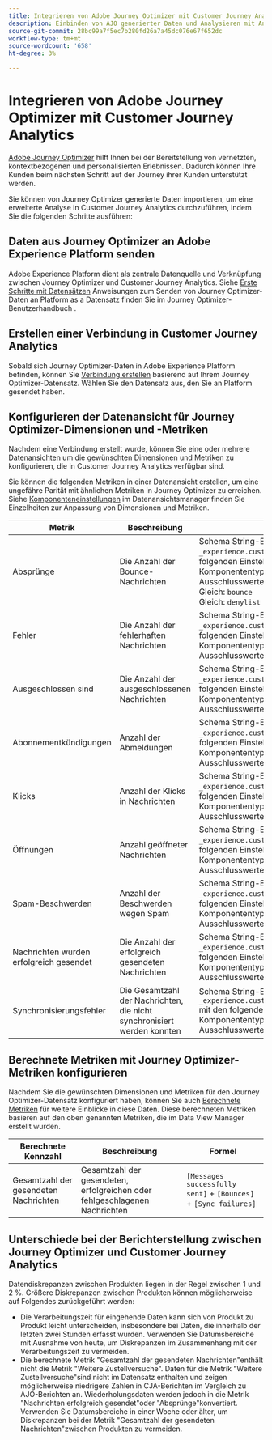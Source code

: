 ```yaml
---
title: Integrieren von Adobe Journey Optimizer mit Customer Journey Analytics
description: Einbinden von AJO generierter Daten und Analysieren mit Analysis Workspace in CJA.
source-git-commit: 28bc99a7f5ec7b280fd26a7a45dc076e67f652dc
workflow-type: tm+mt
source-wordcount: '658'
ht-degree: 3%

---
```



# Integrieren von Adobe Journey Optimizer mit Customer Journey Analytics

[Adobe Journey Optimizer](https://experienceleague.adobe.com/docs/journey-optimizer/using/get-started/get-started.html?lang=de) hilft Ihnen bei der Bereitstellung von vernetzten, kontextbezogenen und personalisierten Erlebnissen. Dadurch können Ihre Kunden beim nächsten Schritt auf der Journey ihrer Kunden unterstützt werden.

Sie können von Journey Optimizer generierte Daten importieren, um eine erweiterte Analyse in Customer Journey Analytics durchzuführen, indem Sie die folgenden Schritte ausführen:

## Daten aus Journey Optimizer an Adobe Experience Platform senden

Adobe Experience Platform dient als zentrale Datenquelle und Verknüpfung zwischen Journey Optimizer und Customer Journey Analytics. Siehe [Erste Schritte mit Datensätzen](https://experienceleague.adobe.com/docs/journey-optimizer/using/data-management/datasets/get-started-datasets.html) Anweisungen zum Senden von Journey Optimizer-Daten an Platform as a Datensatz finden Sie im Journey Optimizer-Benutzerhandbuch .

## Erstellen einer Verbindung in Customer Journey Analytics

Sobald sich Journey Optimizer-Daten in Adobe Experience Platform befinden, können Sie [Verbindung erstellen](/help/connections/create-connection.md) basierend auf Ihrem Journey Optimizer-Datensatz. Wählen Sie den Datensatz aus, den Sie an Platform gesendet haben.

## Konfigurieren der Datenansicht für Journey Optimizer-Dimensionen und -Metriken

Nachdem eine Verbindung erstellt wurde, können Sie eine oder mehrere [Datenansichten](/help/data-views/create-dataview.md) um die gewünschten Dimensionen und Metriken zu konfigurieren, die in Customer Journey Analytics verfügbar sind.

Sie können die folgenden Metriken in einer Datenansicht erstellen, um eine ungefähre Parität mit ähnlichen Metriken in Journey Optimizer zu erreichen. Siehe [Komponenteneinstellungen](/help/data-views/component-settings/overview.md) im Datenansichtsmanager finden Sie Einzelheiten zur Anpassung von Dimensionen und Metriken.

| Metrik | Beschreibung | Datenansichtseinstellungen |
| --- | --- | --- |
| Absprünge | Die Anzahl der Bounce-Nachrichten | Schema String-Element verwenden `_experience.customerJourneyManagement.messageDeliveryfeedback.feedbackStatus` mit den folgenden Einstellungen:<br>Komponententyp: Metrik<br>Ausschlusswerte einschließen: Wenn ein Kriterium erfüllt ist<br>Gleich: `bounce`<br>Gleich: `denylist` |
| Fehler | Die Anzahl der fehlerhaften Nachrichten | Schema String-Element verwenden `_experience.customerJourneyManagement.messageDeliveryfeedback.feedbackStatus` mit den folgenden Einstellungen:<br>Komponententyp: Metrik<br>Ausschlusswerte einschließen: Gleich `error` |
| Ausgeschlossen sind | Die Anzahl der ausgeschlossenen Nachrichten | Schema String-Element verwenden `_experience.customerJourneyManagement.messageDeliveryfeedback.feedbackStatus` mit den folgenden Einstellungen:<br>Komponententyp: Metrik<br>Ausschlusswerte einschließen: Gleich `exclude` |
| Abonnementkündigungen | Anzahl der Abmeldungen | Schema String-Element verwenden `_experience.customerJourneyManagement.messageInteraction.interactionType` mit den folgenden Einstellungen:<br>Komponententyp: Metrik<br>Ausschlusswerte einschließen: Gleich `unsubscribe` |
| Klicks | Anzahl der Klicks in Nachrichten | Schema String-Element verwenden `_experience.customerJourneyManagement.messageInteraction.interactionType` mit den folgenden Einstellungen:<br>Komponententyp: Metrik<br>Ausschlusswerte einschließen: Gleich `click` |
| Öffnungen | Anzahl geöffneter Nachrichten | Schema String-Element verwenden `_experience.customerJourneyManagement.messageInteraction.interactionType` mit den folgenden Einstellungen:<br>Komponententyp: Metrik<br>Ausschlusswerte einschließen: Gleich `open` |
| Spam-Beschwerden | Anzahl der Beschwerden wegen Spam | Schema String-Element verwenden `_experience.customerJourneyManagement.messageInteraction.interactionType` mit den folgenden Einstellungen:<br>Komponententyp: Metrik<br>Ausschlusswerte einschließen: Gleich `spam_complaint` |
| Nachrichten wurden erfolgreich gesendet | Die Anzahl der erfolgreich gesendeten Nachrichten | Schema String-Element verwenden `_experience.customerJourneyManagement.messageDeliveryfeedback.feedbackStatus` mit den folgenden Einstellungen:<br>Komponententyp: Metrik<br>Ausschlusswerte einschließen: Gleich `sent` |
| Synchronisierungsfehler | Die Gesamtzahl der Nachrichten, die nicht synchronisiert werden konnten | Schema String-Element verwenden `_experience.customerJourneyManagement.messageDeliveryfeedback.messageFailure.category` mit den folgenden Einstellungen:<br>Komponententyp: Metrik<br>Ausschlusswerte einschließen: Gleich `sync` |

## Berechnete Metriken mit Journey Optimizer-Metriken konfigurieren

Nachdem Sie die gewünschten Dimensionen und Metriken für den Journey Optimizer-Datensatz konfiguriert haben, können Sie auch [Berechnete Metriken](/help/components/calc-metrics/calc-metr-overview.md) für weitere Einblicke in diese Daten. Diese berechneten Metriken basieren auf den oben genannten Metriken, die im Data View Manager erstellt wurden.

| Berechnete Kennzahl | Beschreibung | Formel |
| --- | --- | --- |
| Gesamtzahl der gesendeten Nachrichten | Gesamtzahl der gesendeten, erfolgreichen oder fehlgeschlagenen Nachrichten | `[Messages successfully sent]` + `[Bounces]` + `[Sync failures]` |

## Unterschiede bei der Berichterstellung zwischen Journey Optimizer und Customer Journey Analytics

Datendiskrepanzen zwischen Produkten liegen in der Regel zwischen 1 und 2 %. Größere Diskrepanzen zwischen Produkten können möglicherweise auf Folgendes zurückgeführt werden:

* Die Verarbeitungszeit für eingehende Daten kann sich von Produkt zu Produkt leicht unterscheiden, insbesondere bei Daten, die innerhalb der letzten zwei Stunden erfasst wurden. Verwenden Sie Datumsbereiche mit Ausnahme von heute, um Diskrepanzen im Zusammenhang mit der Verarbeitungszeit zu vermeiden.
* Die berechnete Metrik &quot;Gesamtzahl der gesendeten Nachrichten&quot;enthält nicht die Metrik &quot;Weitere Zustellversuche&quot;. Daten für die Metrik &quot;Weitere Zustellversuche&quot;sind nicht im Datensatz enthalten und zeigen möglicherweise niedrigere Zahlen in CJA-Berichten im Vergleich zu AJO-Berichten an. Wiederholungsdaten werden jedoch in die Metrik &quot;Nachrichten erfolgreich gesendet&quot;oder &quot;Absprünge&quot;konvertiert. Verwenden Sie Datumsbereiche in einer Woche oder älter, um Diskrepanzen bei der Metrik &quot;Gesamtzahl der gesendeten Nachrichten&quot;zwischen Produkten zu vermeiden.
